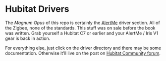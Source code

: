 # Hubitat Drivers

The _Magnum Opus_ of this repo is certainly the [AlertMe](https://github.com/birdslikewires/hubitat/tree/master/alertme) driver section. All of the Zigbee, none of the standards. This stuff was on sale before the book was written. Grab yourself a Hubitat C7 or earlier and your AlertMe / Iris V1 gear is back in action.

For everything else, just click on the driver directory and there may be some documentation. Otherwise it'll live on the post on [Hubitat Community forum](https://community.hubitat.com).

